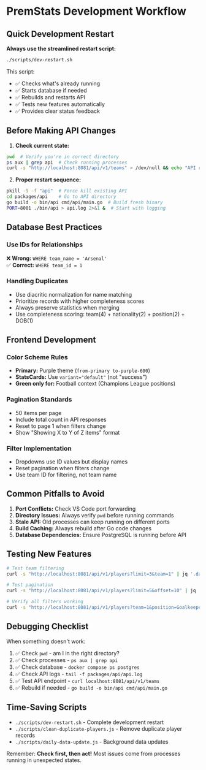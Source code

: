 # PremStats Development Workflow

## Quick Development Restart

**Always use the streamlined restart script:**
```bash
./scripts/dev-restart.sh
```

This script:
- ✅ Checks what's already running
- ✅ Starts database if needed
- ✅ Rebuilds and restarts API
- ✅ Tests new features automatically
- ✅ Provides clear status feedback

## Before Making API Changes

1. **Check current state:**
```bash
pwd  # Verify you're in correct directory
ps aux | grep api  # Check running processes
curl -s "http://localhost:8081/api/v1/teams" > /dev/null && echo "API running" || echo "API down"
```

2. **Proper restart sequence:**
```bash
pkill -9 -f "api"  # Force kill existing API
cd packages/api    # Go to API directory
go build -o bin/api cmd/api/main.go  # Build fresh binary
PORT=8081 ./bin/api > api.log 2>&1 &  # Start with logging
```

## Database Best Practices

### Use IDs for Relationships
❌ **Wrong:** `WHERE team_name = 'Arsenal'`  
✅ **Correct:** `WHERE team_id = 1`

### Handling Duplicates
- Use diacritic normalization for name matching
- Prioritize records with higher completeness scores
- Always preserve statistics when merging
- Use completeness scoring: team(4) + nationality(2) + position(2) + DOB(1)

## Frontend Development

### Color Scheme Rules
- **Primary:** Purple theme (`from-primary to-purple-600`)
- **StatsCards:** Use `variant="default"` (not "success")
- **Green only for:** Football context (Champions League positions)

### Pagination Standards
- 50 items per page
- Include total count in API responses
- Reset to page 1 when filters change
- Show "Showing X to Y of Z items" format

### Filter Implementation
- Dropdowns use ID values but display names
- Reset pagination when filters change
- Use team ID for filtering, not team name

## Common Pitfalls to Avoid

1. **Port Conflicts:** Check VS Code port forwarding
2. **Directory Issues:** Always verify `pwd` before running commands
3. **Stale API:** Old processes can keep running on different ports
4. **Build Caching:** Always rebuild after Go code changes
5. **Database Dependencies:** Ensure PostgreSQL is running before API

## Testing New Features

```bash
# Test team filtering
curl -s "http://localhost:8081/api/v1/players?limit=3&team=1" | jq '.data.total'

# Test pagination
curl -s "http://localhost:8081/api/v1/players?limit=5&offset=10" | jq '.data | {total, count: (.players | length)}'

# Verify all filters working
curl -s "http://localhost:8081/api/v1/players?team=1&position=Goalkeeper" | jq '.data.filters'
```

## Debugging Checklist

When something doesn't work:

1. ✅ Check `pwd` - am I in the right directory?
2. ✅ Check processes - `ps aux | grep api`
3. ✅ Check database - `docker compose ps postgres`
4. ✅ Check API logs - `tail -f packages/api/api.log`
5. ✅ Test API endpoint - `curl localhost:8081/api/v1/teams`
6. ✅ Rebuild if needed - `go build -o bin/api cmd/api/main.go`

## Time-Saving Scripts

- `./scripts/dev-restart.sh` - Complete development restart
- `./scripts/clean-duplicate-players.js` - Remove duplicate player records
- `./scripts/daily-data-update.js` - Background data updates

Remember: **Check first, then act!** Most issues come from processes running in unexpected states.